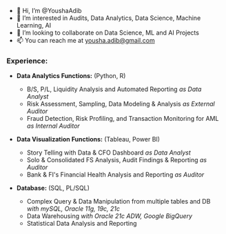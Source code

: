 - 👋 Hi, I’m @YoushaAdib
- 👀 I’m interested in Audits, Data Analytics, Data Science, Machine Learning, AI 
- 💞️ I’m looking to collaborate on Data Science, ML and AI Projects
- 📫 You can reach me at yousha.adib@gmail.com

### Experience: 

- **Data Analytics Functions:** (Python, R) 
  - B/S, P/L, Liquidity Analysis and Automated Reporting *as Data Analyst* 
  - Risk Assessment, Sampling, Data Modeling & Analysis *as External Auditor* 
  - Fraud Detection, Risk Profiling, and Transaction Monitoring for AML *as Internal Auditor*

- **Data Visualization Functions:** (Tableau, Power BI)
  - Story Telling with Data & CFO Dashboard *as Data Analyst*
  - Solo & Consolidated FS Analysis, Audit Findings & Reporting *as Auditor*
  - Bank & FI's Financial Health Analysis and Reporting *as Auditor*
 
- **Database:** (SQL, PL/SQL) 
  - Complex Query & Data Manipulation from multiple tables and DB *with mySQL, Oracle 11g, 19c, 21c*   
  - Data Warehousing *with Oracle 21c ADW, Google BigQuery*
  - Statistical Data Analysis and Reporting 
